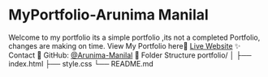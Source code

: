 # MyPortfolio-Arunima Manilal
Welcome to my portfolio
its a simple portfolio ,its not a completed Portfolio, changes are making on time.
 View My Portfolio here🔗 [Live Website](https://arunima-manilal.github.io/MyPortfolio)
 ✨ Contact 
🔗 GitHub: [@Arunima-Manilal](https://github.com/Arunima-Manilal)
📁 Folder Structure
portfolio/
│
├── index.html
├── style.css
└── README.md
